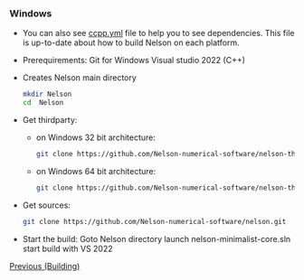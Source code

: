 ### Windows

- You can also see [ccpp.yml](https://github.com/Nelson-numerical-software/nelson/blob/master/.github/workflows/ccpp.yml) file to help you to see dependencies. This file is up-to-date about how to build Nelson on each platform.

- Prerequirements:
  Git for Windows
  Visual studio 2022 (C++)

- Creates Nelson main directory
  ```bash
  mkdir Nelson
  cd  Nelson
  ```
- Get thirdparty:
  - on Windows 32 bit architecture:
    ```bash
    git clone https://github.com/Nelson-numerical-software/nelson-thirdparty-win32.git
    ```
  - on Windows 64 bit architecture:
    ```bash
    git clone https://github.com/Nelson-numerical-software/nelson-thirdparty-x64.git
    ```
- Get sources:
  ```bash
  git clone https://github.com/Nelson-numerical-software/nelson.git
  ```
- Start the build:
  Goto Nelson directory
  launch nelson-minimalist-core.sln
  start build with VS 2022

[Previous (Building)](BUILDING.md)
